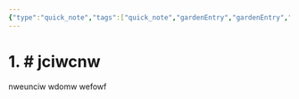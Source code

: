 ```yaml
---
{"type":"quick_note","tags":["quick_note","gardenEntry","gardenEntry","gardenEntry","gardenEntry","gardenEntry","gardenEntry","gardenEntry","gardenEntry","gardenEntry","gardenEntry","gardenEntry","gardenEntry","gardenEntry","gardenEntry"],"author":"codertoro","establish":"2025-03-03 20：01：58","dg-home":"true","dg-publish":true,"permalink":"/2025-03-03-20-01-58/","dgPassFrontmatter":true,"noteIcon":"","created":"2025-03-03T20:01:58.438+08:00","updated":"2025-03-03T20:05:06.189+08:00"}
---
```


# 1. # jciwcnw
nweunciw
wdomw
wefowf